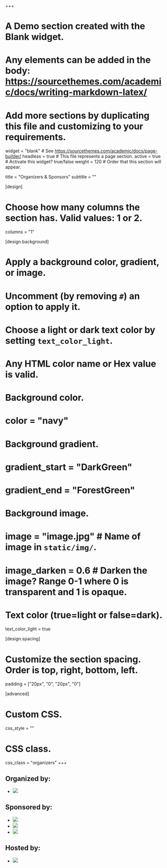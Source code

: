 +++
# A Demo section created with the Blank widget.
# Any elements can be added in the body: https://sourcethemes.com/academic/docs/writing-markdown-latex/
# Add more sections by duplicating this file and customizing to your requirements.

widget = "blank"  # See https://sourcethemes.com/academic/docs/page-builder/
headless = true  # This file represents a page section.
active = true # Activate this widget? true/false
weight = 120  # Order that this section will appear.

title = "Organizers & Sponsors"
subtitle = ""

[design]
  # Choose how many columns the section has. Valid values: 1 or 2.
  columns = "1"

[design.background]
  # Apply a background color, gradient, or image.
  #   Uncomment (by removing `#`) an option to apply it.
  #   Choose a light or dark text color by setting `text_color_light`.
  #   Any HTML color name or Hex value is valid.

  # Background color.
  # color = "navy"

  # Background gradient.
  # gradient_start = "DarkGreen"
  # gradient_end = "ForestGreen"

  # Background image.
  # image = "image.jpg"  # Name of image in `static/img/`.
  # image_darken = 0.6  # Darken the image? Range 0-1 where 0 is transparent and 1 is opaque.

  # Text color (true=light or false=dark).
  text_color_light = true

[design.spacing]
  # Customize the section spacing. Order is top, right, bottom, left.
  padding = ["20px", "0", "20px", "0"]

[advanced]
 # Custom CSS.
 css_style = ""

 # CSS class.
 css_class = "organizers"
+++

## Organized by:
* [![](/img/logo-aos-02.png)](https://aos.usj.es)

## Sponsored by:
* [![](/img/universities/usj-earte.png)](https://usj.es)
* [![](/img/logo-ce-horizontal-en-quadri-lr.png)](http://www.aragon.es/Fondos_Europeos)
* [![](/img/logo-dga.png)](https://aragon.es)

## Hosted by:
* [![](/img/logoCOAA-invertido.png)](http://www.coaaragon.es/)

<div class="hr-light">

</div>
